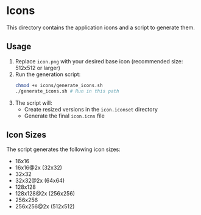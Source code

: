 # Icons

This directory contains the application icons and a script to generate them.

## Usage

1. Replace `icon.png` with your desired base icon (recommended size: 512x512 or larger)
2. Run the generation script:
   ```bash
   chmod +x icons/generate_icons.sh
   ./generate_icons.sh # Run in this path
   ```
3. The script will:
   - Create resized versions in the `icon.iconset` directory
   - Generate the final `icon.icns` file

## Icon Sizes

The script generates the following icon sizes:

- 16x16
- 16x16@2x (32x32)
- 32x32
- 32x32@2x (64x64)
- 128x128
- 128x128@2x (256x256)
- 256x256
- 256x256@2x (512x512)
